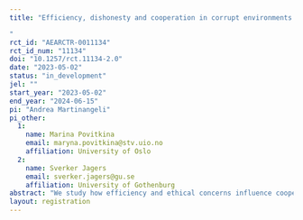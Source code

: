 ```yaml
---
title: "Efficiency, dishonesty and cooperation in corrupt environments
"
rct_id: "AEARCTR-0011134"
rct_id_num: "11134"
doi: "10.1257/rct.11134-2.0"
date: "2023-05-02"
status: "in_development"
jel: ""
start_year: "2023-05-02"
end_year: "2024-06-15"
pi: "Andrea Martinangeli"
pi_other:
  1:
    name: Marina Povitkina
    email: maryna.povitkina@stv.uio.no
    affiliation: University of Oslo
  2:
    name: Sverker Jagers
    email: sverker.jagers@gu.se
    affiliation: University of Gothenburg
abstract: "We study how efficiency and ethical concerns influence cooperation in a corrupt public good environment."
layout: registration
---
```


